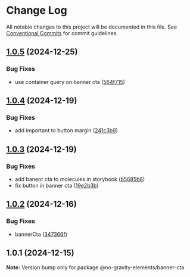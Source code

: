 # Change Log

All notable changes to this project will be documented in this file.
See [Conventional Commits](https://conventionalcommits.org) for commit guidelines.

## [1.0.5](https://github.com/no-gravity-company/no-gravity-elements/compare/@no-gravity-elements/banner-cta@1.0.4...@no-gravity-elements/banner-cta@1.0.5) (2024-12-25)

### Bug Fixes

- use container query on banner cta ([564f715](https://github.com/no-gravity-company/no-gravity-elements/commit/564f7158aa91d0195ae12dce5dd1287fb0c07b05))

## [1.0.4](https://github.com/no-gravity-company/no-gravity-elements/compare/@no-gravity-elements/banner-cta@1.0.3...@no-gravity-elements/banner-cta@1.0.4) (2024-12-19)

### Bug Fixes

- add important to button margin ([241c3b9](https://github.com/no-gravity-company/no-gravity-elements/commit/241c3b9086448d78b848aefcd0c3e532f20bc5a8))

## [1.0.3](https://github.com/no-gravity-company/no-gravity-elements/compare/@no-gravity-elements/banner-cta@1.0.2...@no-gravity-elements/banner-cta@1.0.3) (2024-12-19)

### Bug Fixes

- add banenr cta to molecules in storybook ([b5685b6](https://github.com/no-gravity-company/no-gravity-elements/commit/b5685b6f21afcbf68a6c684037c17708e496695f))
- fix button in banner cta ([19e2b3b](https://github.com/no-gravity-company/no-gravity-elements/commit/19e2b3b11a8c69ce6699960227b9809ada4c56ba))

## [1.0.2](https://github.com/no-gravity-company/no-gravity-elements/compare/@no-gravity-elements/banner-cta@1.0.1...@no-gravity-elements/banner-cta@1.0.2) (2024-12-16)

### Bug Fixes

- bannerCta ([347366f](https://github.com/no-gravity-company/no-gravity-elements/commit/347366fa053a3dfa89368576c3fb262f58a4d486))

## 1.0.1 (2024-12-15)

**Note:** Version bump only for package @no-gravity-elements/banner-cta
